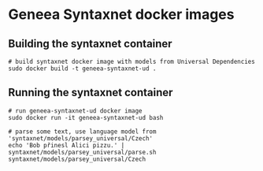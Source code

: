 # Geneea Syntaxnet docker images

## Building the syntaxnet container

    # build syntaxnet docker image with models from Universal Dependencies
    sudo docker build -t geneea-syntaxnet-ud .
    

## Running the syntaxnet container

	# run geneea-syntaxnet-ud docker image
	sudo docker run -it geneea-syntaxnet-ud bash

	# parse some text, use language model from 'syntaxnet/models/parsey_universal/Czech'
	echo 'Bob přinesl Alici pizzu.' | syntaxnet/models/parsey_universal/parse.sh syntaxnet/models/parsey_universal/Czech

